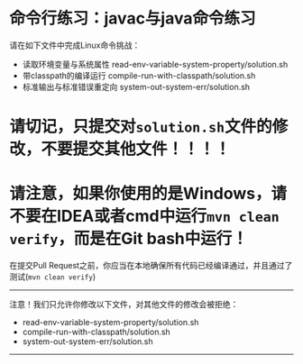 # 命令行练习：javac与java命令练习

请在如下文件中完成Linux命令挑战：

- 读取环境变量与系统属性 read-env-variable-system-property/solution.sh
- 带classpath的编译运行 compile-run-with-classpath/solution.sh
- 标准输出与标准错误重定向 system-out-system-err/solution.sh

# 请切记，只提交对`solution.sh`文件的修改，不要提交其他文件！！！！
# 请注意，如果你使用的是Windows，请不要在IDEA或者cmd中运行`mvn clean verify`，而是在Git bash中运行！

在提交Pull Request之前，你应当在本地确保所有代码已经编译通过，并且通过了测试(`mvn clean verify`)

-----
注意！我们只允许你修改以下文件，对其他文件的修改会被拒绝：
- read-env-variable-system-property/solution.sh
- compile-run-with-classpath/solution.sh
- system-out-system-err/solution.sh
-----



